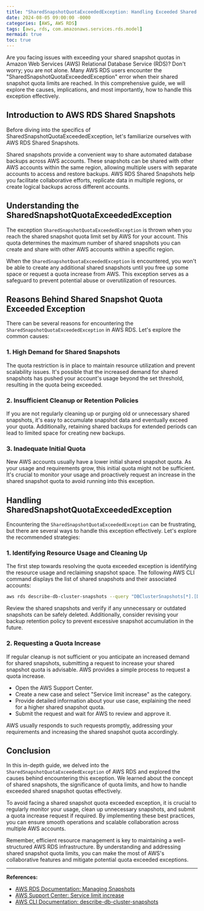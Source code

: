 ```yaml
---
title: "SharedSnapshotQuotaExceededException: Handling Exceeded Shared Snapshot Quotas in AWS RDS"
date: 2024-08-05 09:00:00 -0000
categories: [AWS, AWS RDS]
tags: [aws, rds, com.amazonaws.services.rds.model]
mermaid: true
toc: true
---
```



Are you facing issues with exceeding your shared snapshot quotas in Amazon Web Services (AWS) Relational Database Service (RDS)? Don't worry; you are not alone. Many AWS RDS users encounter the "SharedSnapshotQuotaExceededException" error when their shared snapshot quota limits are reached. In this comprehensive guide, we will explore the causes, implications, and most importantly, how to handle this exception effectively.

## Introduction to AWS RDS Shared Snapshots

Before diving into the specifics of SharedSnapshotQuotaExceededException, let's familiarize ourselves with AWS RDS Shared Snapshots. 

Shared snapshots provide a convenient way to share automated database backups across AWS accounts. These snapshots can be shared with other AWS accounts within the same region, allowing multiple users with separate accounts to access and restore backups. AWS RDS Shared Snapshots help you facilitate collaborative efforts, replicate data in multiple regions, or create logical backups across different accounts.

## Understanding the SharedSnapshotQuotaExceededException

The exception `SharedSnapshotQuotaExceededException` is thrown when you reach the shared snapshot quota limit set by AWS for your account. This quota determines the maximum number of shared snapshots you can create and share with other AWS accounts within a specific region.

When the `SharedSnapshotQuotaExceededException` is encountered, you won't be able to create any additional shared snapshots until you free up some space or request a quota increase from AWS. This exception serves as a safeguard to prevent potential abuse or overutilization of resources.

## Reasons Behind Shared Snapshot Quota Exceeded Exception

There can be several reasons for encountering the `SharedSnapshotQuotaExceededException` in AWS RDS. Let's explore the common causes:

### 1. High Demand for Shared Snapshots

The quota restriction is in place to maintain resource utilization and prevent scalability issues. It's possible that the increased demand for shared snapshots has pushed your account's usage beyond the set threshold, resulting in the quota being exceeded.

### 2. Insufficient Cleanup or Retention Policies

If you are not regularly cleaning up or purging old or unnecessary shared snapshots, it's easy to accumulate snapshot data and eventually exceed your quota. Additionally, retaining shared backups for extended periods can lead to limited space for creating new backups.

### 3. Inadequate Initial Quota

New AWS accounts usually have a lower initial shared snapshot quota. As your usage and requirements grow, this initial quota might not be sufficient. It's crucial to monitor your usage and proactively request an increase in the shared snapshot quota to avoid running into this exception.

## Handling SharedSnapshotQuotaExceededException

Encountering the `SharedSnapshotQuotaExceededException` can be frustrating, but there are several ways to handle this exception effectively. Let's explore the recommended strategies:

### 1. Identifying Resource Usage and Cleaning Up

The first step towards resolving the quota exceeded exception is identifying the resource usage and reclaiming snapshot space. The following AWS CLI command displays the list of shared snapshots and their associated accounts:

```bash
aws rds describe-db-cluster-snapshots --query "DBClusterSnapshots[*].[DBClusterSnapshotIdentifier,SharedAccounts]"
```

Review the shared snapshots and verify if any unnecessary or outdated snapshots can be safely deleted. Additionally, consider revising your backup retention policy to prevent excessive snapshot accumulation in the future.

### 2. Requesting a Quota Increase

If regular cleanup is not sufficient or you anticipate an increased demand for shared snapshots, submitting a request to increase your shared snapshot quota is advisable. AWS provides a simple process to request a quota increase.

- Open the AWS Support Center.
- Create a new case and select "Service limit increase" as the category.
- Provide detailed information about your use case, explaining the need for a higher shared snapshot quota.
- Submit the request and wait for AWS to review and approve it.

AWS usually responds to such requests promptly, addressing your requirements and increasing the shared snapshot quota accordingly.

## Conclusion

In this in-depth guide, we delved into the `SharedSnapshotQuotaExceededException` of AWS RDS and explored the causes behind encountering this exception. We learned about the concept of shared snapshots, the significance of quota limits, and how to handle exceeded shared snapshot quotas effectively.

To avoid facing a shared snapshot quota exceeded exception, it is crucial to regularly monitor your usage, clean up unnecessary snapshots, and submit a quota increase request if required. By implementing these best practices, you can ensure smooth operations and scalable collaboration across multiple AWS accounts.

Remember, efficient resource management is key to maintaining a well-structured AWS RDS infrastructure. By understanding and addressing shared snapshot quota limits, you can make the most of AWS's collaborative features and mitigate potential quota exceeded exceptions.

---

**References:**

- [AWS RDS Documentation: Managing Snapshots](https://docs.aws.amazon.com/AmazonRDS/latest/UserGuide/USER_ShareSnapshot.html)
- [AWS Support Center: Service limit increase](https://aws.amazon.com/premiumsupport/knowledge-center/request-service-limit-increase/)
- [AWS CLI Documentation: describe-db-cluster-snapshots](https://awscli.amazonaws.com/v2/documentation/api/latest/reference/rds/describe-db-cluster-snapshots.html)

